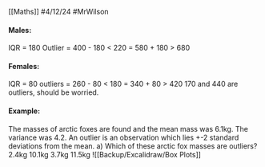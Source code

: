 [[Maths]]
#4/12/24
#MrWilson 

#### Males:
IQR = 180
Outlier = 400 - 180
\< 220
= 580 + 180 
\> 680 

#### Females:
IQR = 80
outliers = 260 - 80
< 180
= 340 + 80
\> 420
170 and 440 are outliers, should be worried.

#### Example:
The masses of arctic foxes are found and the mean mass was 6.1kg. The variance was 4.2.
An outlier is an observation which lies +-2 standard deviations from the mean.
a) Which of these arctic fox masses are outliers?
2.4kg    10.1kg    3.7kg    11.5kg
![[Backup/Excalidraw/Box Plots]]
